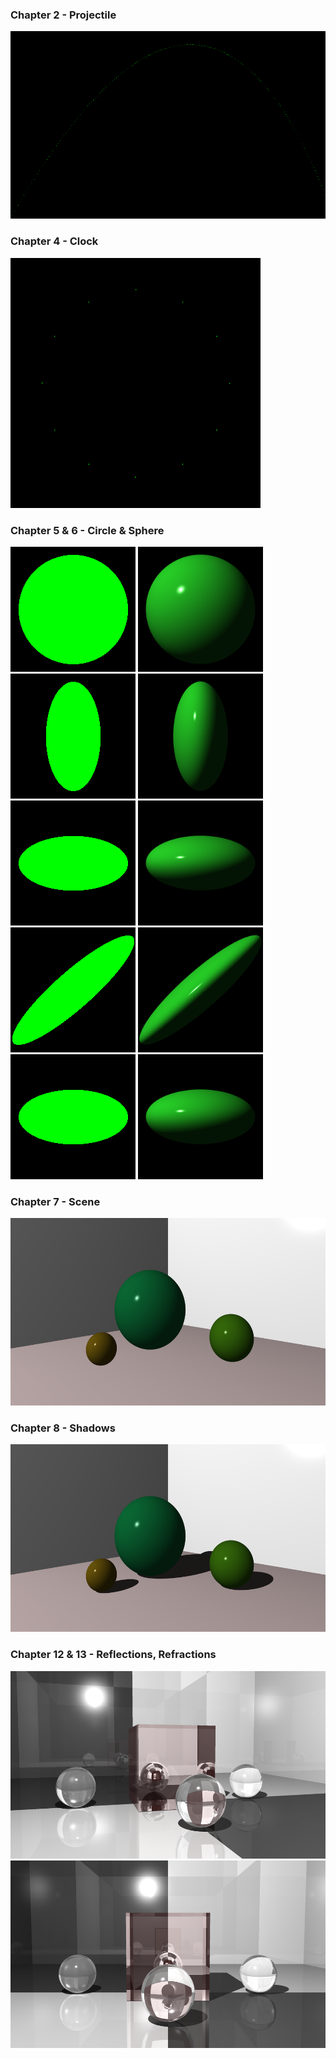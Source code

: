 
### Chapter 2 - Projectile
<img src="./PuttingItTogether/chapters/2_projectile.png" alt="Projectile" width="800" height="300">

### Chapter 4 - Clock
<img src="./PuttingItTogether/chapters/4_clock.png" alt="Clock" width="400" height="400">

### Chapter 5 & 6 - Circle & Sphere
<img src="./PuttingItTogether/chapters/5_circle_default.png" alt="Circle" width="200" height="200"> <img src="./PuttingItTogether/chapters/6_sphere_default.png" alt="Sphere" width="200" height="200">  
<img src="./PuttingItTogether/chapters/5_circle_shrink_x.png" alt="Circle shrink x" width="200" height="200"> <img src="./PuttingItTogether/chapters/6_sphere_shrink_x.png" alt="Sphere shrink" width="200" height="200">  
<img src="./PuttingItTogether/chapters/5_circle_shrink_x_and_rotate.png" alt="Circle shrink x and rotate" width="200" height="200"> <img src="./PuttingItTogether/chapters/6_sphere_shrink_x_and_rotate.png" alt="Sphere shrink x and rotate" width="200" height="200">   
<img src="./PuttingItTogether/chapters/5_circle_shrink_x_and_skew.png" alt="Circle shrink x and skew" width="200" height="200"> <img src="./PuttingItTogether/chapters/6_sphere_shrink_x_and_skew.png" alt="Sphere shrink x and skew" width="200" height="200">  
<img src="./PuttingItTogether/chapters/5_circle_shrink_y.png" alt="Circle shrink y" width="200" height="200">  <img src="./PuttingItTogether/chapters/6_sphere_shrink_y.png" alt="Sphere shrink y" width="200" height="200">  

### Chapter 7 - Scene
<img src="./PuttingItTogether/chapters/7_many-spheres.png" alt="many spheres" width="600" height="300">  

### Chapter 8 - Shadows
<img src="./PuttingItTogether/chapters/8_many-spheres.png" alt="many spheres" width="600" height="300">  

### Chapter 12 & 13 - Reflections, Refractions

<img src="./PuttingItTogether/chapters/2021-05-06_21-34-20-cube_1.png" alt="many spheres" width="600" height="300">  
<img src="./PuttingItTogether/chapters/2021-05-06_21-36-50-cube_1.png" alt="many spheres" width="600" height="300">  

